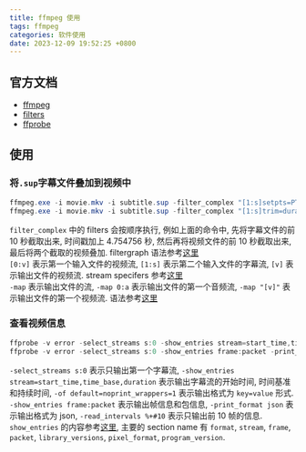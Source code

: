 ```yaml
---
title: ffmpeg 使用
tags: ffmpeg
categories: 软件使用
date: 2023-12-09 19:52:25 +0800
---
```

## 官方文档
- [ffmpeg](http://ffmpeg.org/ffmpeg.html)
- [filters](http://ffmpeg.org/ffmpeg-filters.html)
- [ffprobe](http://ffmpeg.org/ffprobe.html)

## 使用
### 将`.sup`字幕文件叠加到视频中
```powershell
ffmpeg.exe -i movie.mkv -i subtitle.sup -filter_complex "[1:s]setpts=PTS+4.754756/TB[sec],[0:v][sec]overlay[v]" -map "[v]" -map 0:a movie.2.mkv
ffmpeg.exe -i movie.mkv -i subtitle.sup -filter_complex "[1:s]trim=duration=10,setpts=PTS+4.754756/TB[sec],[0:v]trim=duration=10[main],[main][sec]overlay[v]" -map "[v]" movie.2.mkv
```
`filter_complex` 中的 filters 会按顺序执行, 例如上面的命令中, 先将字幕文件的前 10 秒截取出来, 时间戳加上 4.754756 秒, 然后再将视频文件的前 10 秒截取出来, 最后将两个截取的视频叠加. filtergraph 语法参考[这里](http://ffmpeg.org/ffmpeg-filters.html#Filtergraph-syntax-1)  
`[0:v]` 表示第一个输入文件的视频流, `[1:s]` 表示第二个输入文件的字幕流, `[v]` 表示输出文件的视频流. stream specifers 参考[这里](http://ffmpeg.org/ffmpeg.html#Stream-specifiers-1)  
`-map` 表示输出文件的流, `-map 0:a` 表示输出文件的第一个音频流, `-map "[v]"` 表示输出文件的第一个视频流. 语法参考[这里](http://ffmpeg.org/ffmpeg.html#Advanced-options)

### 查看视频信息
```powershell
ffprobe -v error -select_streams s:0 -show_entries stream=start_time,time_base,duration -of default=noprint_wrappers=1 subtitle.sup
ffprobe -v error -select_streams s:0 -show_entries frame:packet -print_format json -read_intervals %+#10 subtitle.sup
```
`-select_streams s:0` 表示只输出第一个字幕流, `-show_entries stream=start_time,time_base,duration` 表示输出字幕流的开始时间, 时间基准和持续时间, `-of default=noprint_wrappers=1` 表示输出格式为 `key=value` 形式.  
`-show_entries frame:packet` 表示输出帧信息和包信息, `-print_format json` 表示输出格式为 json, `-read_intervals %+#10` 表示只输出前 10 帧的信息. `show_entries` 的内容参考[这里](http://ffmpeg.org/ffprobe.html#Main-options), 主要的 section name 有 `format`, `stream`, `frame`, `packet`, `library_versions`, `pixel_format`, `program_version`.
